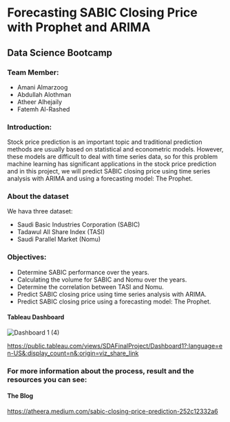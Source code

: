 
# Forecasting SABIC Closing Price with Prophet and ARIMA
## Data Science Bootcamp

### Team Member:
* Amani Almarzoog
* Abdullah Alothman
* Atheer Alhejaily
* Fatemh Al-Rashed

### Introduction:
Stock price prediction is an important topic and traditional prediction methods are usually based on statistical and econometric models. However, these models are difficult to deal with time series data, so for this problem machine learning has significant applications in the stock price prediction and in this project, we will predict SABIC closing price using time series analysis with ARIMA and using a forecasting model: The Prophet.

### About the dataset
We hava three dataset:
- Saudi Basic Industries Corporation (SABIC) 
- Tadawul All Share Index (TASI) 
- Saudi Parallel Market (Nomu)

### Objectives:
- Determine SABIC performance over the years.
- Calculating the volume for SABIC and Nomu over the years.
- Determine the correlation between TASI and Nomu.
- Predict SABIC closing price using time series analysis with ARIMA.
- Predict SABIC closing price using a forecasting model: The Prophet.

#### Tableau Dashboard 

![Dashboard 1 (4)](https://user-images.githubusercontent.com/81245467/125212971-53f00c80-e2b9-11eb-9005-9cece45f20bd.png)

   https://public.tableau.com/views/SDAFinalProject/Dashboard1?:language=en-US&:display_count=n&:origin=viz_share_link
  
### For more information about the process, result and the resources you can see:
   #### The Blog 
https://atheera.medium.com/sabic-closing-price-prediction-252c12332a6


